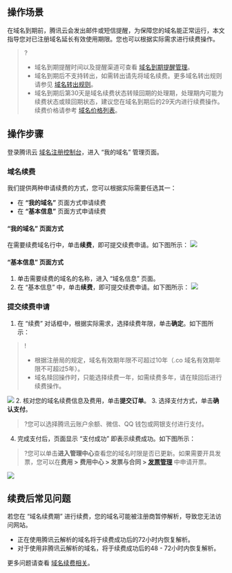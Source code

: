 ## 操作场景

在域名到期前，腾讯云会发出邮件或短信提醒，为保障您的域名能正常运行，本文指导您对已注册域名延长有效使用期限。您也可以根据实际需求进行续费操作。
>?
>- 域名到期提醒时间以及提醒渠道可查看 [域名到期提醒管理](https://cloud.tencent.com/document/product/242/54769)。
>- 域名到期后不支持转出，如需转出请先将域名续费。更多域名转出规则请参见 [域名转出规则](https://cloud.tencent.com/document/product/242/57743)。
>- 域名到期后第30天是域名续费状态转赎回期的处理期，处理期内可能为续费状态或赎回期状态，建议您在域名到期后的29天内进行续费操作。续费价格请参考 [域名价格列表](https://buy.cloud.tencent.com/domain?price=1)。
>

## 操作步骤

登录腾讯云 [域名注册控制台](https://console.cloud.tencent.com/domain/)，进入 “我的域名” 管理页面。

### 域名续费

我们提供两种申请续费的方式，您可以根据实际需要任选其一：
- 在 **“我的域名”** 页面方式申请续费
- 在 **“基本信息”** 页面方式申请续费

#### “我的域名” 页面方式
在需要续费域名行中，单击**续费**，即可提交续费申请。如下图所示：
![](https://qcloudimg.tencent-cloud.cn/raw/78ceefe46185900bee44b3bf2ea704c4.png)

####  “基本信息” 页面方式
1. 单击需要续费的域名的名称，进入 “域名信息” 页面。
2. 在 “基本信息” 中，单击**续费**，即可提交续费申请。如下图所示：
![](https://qcloudimg.tencent-cloud.cn/raw/12b43a4c89ed2b0534157704147812ca.png)

### 提交续费申请

1. 在 “续费” 对话框中，根据实际需求，选择续费年限，单击**确定**。如下图所示：
>!
>- 根据注册局的规定，域名有效期年限不可超过10年（.co 域名有效期年限不可超过5年）。
>- 域名赎回操作时，只能选择续费一年，如需续费多年，请在赎回后进行续费操作。
>
![](https://qcloudimg.tencent-cloud.cn/raw/fe5235002f1c3afa200d00f10e32ae26.png)
2. 核对您的域名续费信息及费用，单击**提交订单**。
3. 选择支付方式，单击**确认支付**。
>?您可以选择腾讯云账户余额、微信、QQ 钱包或网银支付进行支付。
4. 完成支付后，页面显示 “支付成功” 即表示续费成功。如下图所示：
>?您可以单击**进入管理中心**查看您的域名时限是否已更新。如果需要开具发票，您可以在**费用 > 费用中心 > 发票与合同 > [发票管理](https://console.cloud.tencent.com/expense/invoice)** 中申请开票。
>
![](https://main.qcloudimg.com/raw/86afe3cd08a800db2031fc5210c8e9a1.png)

## 续费后常见问题
若您在 “域名续费期” 进行续费，您的域名可能被注册商暂停解析，导致您无法访问网站。
- 正在使用腾讯云解析的域名将于续费成功后的72小时内恢复解析。
- 对于使用非腾讯云解析的域名，将于续费成功后的48 - 72小时内恢复解析。

更多问题请查看 [域名续费相关](https://cloud.tencent.com/document/product/242/3705)。
